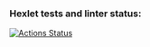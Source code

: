 ### Hexlet tests and linter status:
[![Actions Status](https://github.com/vitaly-bv/layout-designer-positioning-project-56/workflows/hexlet-check/badge.svg)](https://github.com/vitaly-bv/layout-designer-positioning-project-56/actions)